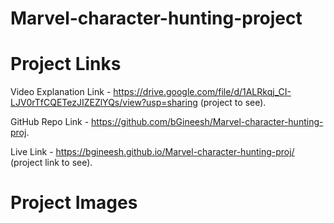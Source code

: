# Marvel-character-hunting-project

# Project Links
Video Explanation Link - https://drive.google.com/file/d/1ALRkqj_CI-LJV0rTfCQETezJIZEZlYQs/view?usp=sharing (project to see).

GitHub Repo Link - https://github.com/bGineesh/Marvel-character-hunting-proj.

Live Link - https://bgineesh.github.io/Marvel-character-hunting-proj/ (project link to see).

# Project Images

